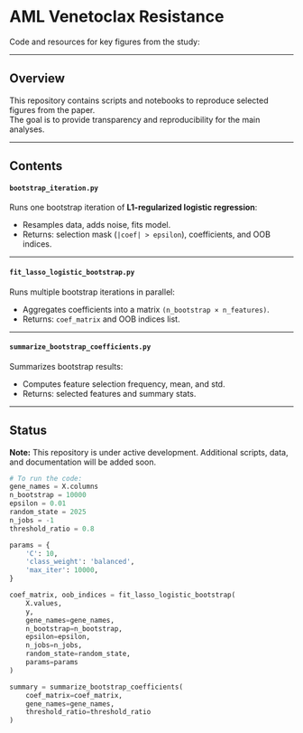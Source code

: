 # AML Venetoclax Resistance

Code and resources for key figures from the study:

---

## Overview
This repository contains scripts and notebooks to reproduce selected figures from the paper.  
The goal is to provide transparency and reproducibility for the main analyses.

---

## Contents

#### `bootstrap_iteration.py`
Runs one bootstrap iteration of **L1-regularized logistic regression**:  
- Resamples data, adds noise, fits model.  
- Returns: selection mask (`|coef| > epsilon`), coefficients, and OOB indices.

---

#### `fit_lasso_logistic_bootstrap.py`
Runs multiple bootstrap iterations in parallel:  
- Aggregates coefficients into a matrix `(n_bootstrap × n_features)`.  
- Returns: `coef_matrix` and OOB indices list.

---

#### `summarize_bootstrap_coefficients.py`
Summarizes bootstrap results:  
- Computes feature selection frequency, mean, and std.  
- Returns: selected features and summary stats.


---

## Status
**Note:** This repository is under active development. Additional scripts, data, and documentation will be added soon.

```python
# To run the code:
gene_names = X.columns
n_bootstrap = 10000
epsilon = 0.01
random_state = 2025
n_jobs = -1
threshold_ratio = 0.8

params = {
    'C': 10,
    'class_weight': 'balanced',
    'max_iter': 10000,
}

coef_matrix, oob_indices = fit_lasso_logistic_bootstrap(
    X.values, 
    y, 
    gene_names=gene_names,        
    n_bootstrap=n_bootstrap,
    epsilon=epsilon,
    n_jobs=n_jobs,               
    random_state=random_state,
    params=params
)

summary = summarize_bootstrap_coefficients(
    coef_matrix=coef_matrix,
    gene_names=gene_names,
    threshold_ratio=threshold_ratio
)
```


